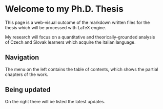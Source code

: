 # Welcome to my Ph.D. Thesis

This page is a web-visual outcome of the markdown written files for the thesis which will be processed with LaTeX engine.

My research will focus on a quantitative and theorically-grounded analysis of Czech and Slovak learners which acquire the italian language. 



## Navigation

The menu on the left contains the table of contents, which shows the partial chapters of the work.



## Being updated 

On the right there will be listed the latest updates.
